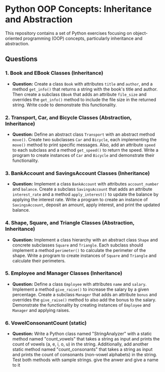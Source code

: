 # Python OOP Concepts: Inheritance and Abstraction

This repository contains a set of Python exercises focusing on object-oriented programming (OOP) concepts, particularly inheritance and abstraction.

## Questions

### 1. Book and EBook Classes (Inheritance)    

- **Question:** Create a class `Book` with attributes `title` and `author`, and a method `get_info()` that returns a string with the book's title and author. Then create a subclass `EBook` that adds an attribute `file_size` and overrides the `get_info()` method to include the file size in the returned string. Write code to demonstrate this functionality.

### 2. Transport, Car, and Bicycle Classes (Abstraction, Inheritance)

- **Question:** Define an abstract class `Transport` with an abstract method `move()`. Create two subclasses `Car` and `Bicycle`, each implementing the `move()` method to print specific messages. Also, add an attribute `speed` to each subclass and a method `get_speed()` to return the speed. Write a program to create instances of `Car` and `Bicycle` and demonstrate their functionality.

### 3. BankAccount and SavingsAccount Classes (Inheritance)

- **Question:** Implement a class `BankAccount` with attributes `account_number` and `balance`. Create a subclass `SavingsAccount` that adds an attribute `interest_rate` and a method `apply_interest()` to update the balance by applying the interest rate. Write a program to create an instance of `SavingsAccount`, deposit an amount, apply interest, and print the updated balance.

### 4. Shape, Square, and Triangle Classes (Abstraction, Inheritance)

- **Question:** Implement a class hierarchy with an abstract class `Shape` and concrete subclasses `Square` and `Triangle`. Each subclass should implement a method `perimeter()` to calculate the perimeter of the shape. Write a program to create instances of `Square` and `Triangle` and calculate their perimeters.

### 5. Employee and Manager Classes (Inheritance)

- **Question:** Define a class `Employee` with attributes `name` and `salary`. Implement a method `give_raise()` to increase the salary by a given percentage. Create a subclass `Manager` that adds an attribute `bonus` and overrides the `give_raise()` method to also add the bonus to the salary. Demonstrate the functionality by creating instances of `Employee` and `Manager` and applying raises.

### 6. VowelConsonantCount (static)

- **Question:** Write a Python class named "StringAnalyzer" with a static method named "count_vowels" that takes a string as input and prints the count of vowels (a, e, i, o, u) in the string. Additionally, add another static method named "count_consonants" that takes a string as input and prints the count of consonants (non-vowel alphabets) in the string. Test both methods with sample strings.   give the anwer and give a name to it
